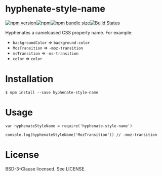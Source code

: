 hyphenate-style-name
====================

[![npm version](http://img.shields.io/npm/v/hyphenate-style-name.svg?style=flat-square)](https://www.npmjs.com/package/hyphenate-style-name)[![npm](https://img.shields.io/npm/dm/hyphenate-style-name.svg?style=flat-square)](https://www.npmjs.com/package/hyphenate-style-name)[![npm bundle size](https://img.shields.io/bundlephobia/minzip/hyphenate-style-name.svg?style=flat-square)](https://bundlephobia.com/result?p=hyphenate-style-name)[![Build Status](http://img.shields.io/travis/rexxars/hyphenate-style-name/master.svg?style=flat-square)](https://travis-ci.org/rexxars/hyphenate-style-name)

Hyphenates a camelcased CSS property name. For example:

-   `backgroundColor` =&gt; `background-color`
-   `MozTransition` =&gt; `-moz-transition`
-   `msTransition` =&gt; `-ms-transition`
-   `color` =&gt; `color`

Installation
============

    $ npm install --save hyphenate-style-name

Usage
=====

    var hyphenateStyleName = require('hyphenate-style-name')

    console.log(hyphenateStyleName('MozTransition')) // -moz-transition

License
=======

BSD-3-Clause licensed. See LICENSE.
